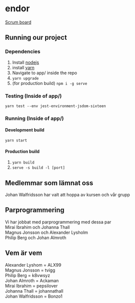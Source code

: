 # endor

[Scrum board](https://gusalmjok.atlassian.net/)

## Running our project

### Dependencies

1. Install [nodejs](https://nodejs.org/en/download/)
2. install [yarn](https://classic.yarnpkg.com/en/docs/install)
3. Navigate to app/ inside the repo
4. `yarn upgrade`
5. (for production build) `npm i -g serve`

### Testing (Inside of app/)

`yarn test --env jest-environment-jsdom-sixteen`

### Running (Inside of app/)

#### Development build

`yarn start`

#### Production build

1. `yarn build`
2. `serve -s build -l [port]`

## Medlemmar som lämnat oss
Johan Walfridsson har valt att hoppa av kursen och vår grupp

## Parprogrammering
Vi har jobbat med parprogrammering med dessa par  
Mirai Ibrahim och Johanna Thall  
Magnus Jonsson och Alexander Lysholm  
Philip Berg och Johan Almroth  

## Vem är vem
Alexander Lyshom = ALX99  
Magnus Jonsson = tvigg  
Philip Berg = k8vwsyz  
Johan Almroth = Ackaman  
Mirai Ibrahim = pepsilover  
Johanna Thall = johannathall  
Johan Walfridsson = Bonzo1  

